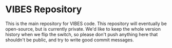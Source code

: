 # VIBES Repository

This is the main repository for VIBES code.  This repository will eventually
be open-source, but is currently private.  We'd like to keep the whole
version history when we flip the switch, so please don't push anything here
that shouldn't be public, and try to write good commit messages.